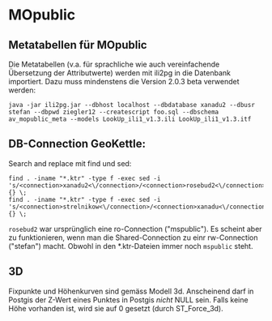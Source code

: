 MOpublic
========

Metatabellen für MOpublic
-------------------------
Die Metatabellen (v.a. für sprachliche wie auch vereinfachende Übersetzung der Attributwerte) werden mit ili2pg in die Datenbank importiert. Dazu muss mindenstens die Version 2.0.3 beta verwendet werden:

```
java -jar ili2pg.jar --dbhost localhost --dbdatabase xanadu2 --dbusr stefan --dbpwd ziegler12 --createscript foo.sql --dbschema av_mopublic_meta --models LookUp_ili1_v1.3.ili LookUp_ili1_v1.3.itf

```

DB-Connection GeoKettle:
------------------------
Search and replace mit find und sed:

```
find . -iname "*.ktr" -type f -exec sed -i 's/<connection>xanadu2<\/connection>/<connection>rosebud2<\/connection>/g' {} \;
find . -iname "*.ktr" -type f -exec sed -i 's/<connection>strelnikow<\/connection>/<connection>xanadu<\/connection>/g' {} \;
```

`rosebud2` war ursprünglich eine ro-Connection ("mspublic"). Es scheint aber zu funktionieren, wenn man die Shared-Connection zu einr rw-Connection ("stefan") macht. Obwohl in den *.ktr-Dateien immer noch `mspublic` steht.

3D
--
Fixpunkte und Höhenkurven sind gemäss Modell 3d. Anscheinend darf in Postgis der Z-Wert eines Punktes in Postgis *nicht* NULL sein. Falls keine Höhe vorhanden ist, wird sie auf 0 gesetzt (durch ST_Force_3d).
